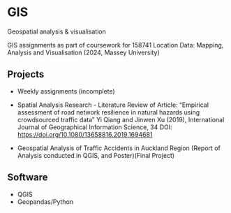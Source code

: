 # GIS
Geospatial analysis &amp; visualisation

GIS assignments as part of coursework for 158741 Location Data: Mapping, Analysis and Visualisation (2024, Massey University)

## Projects
- Weekly assignments (incomplete)
- Spatial Analysis Research - Literature Review of Article: “Empirical assessment of road network resilience in natural hazards using crowdsourced traffic data”
Yi Qiang and Jinwen Xu (2019), International Journal of Geographical Information Science, 34
DOI: https://doi.org/10.1080/13658816.2019.1694681

- Geospatial Analysis of Traffic Accidents in Auckland Region (Report of Analysis conducted in QGIS, and Poster)(Final Project)

## Software
- QGIS
- Geopandas/Python
